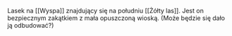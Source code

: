 Lasek na [[Wyspa]] znajdujący się na południu [[Żółty las]]. Jest on bezpiecznym zakątkiem z mała opuszczoną wioską. (Może będzie się dało ją odbudować?)